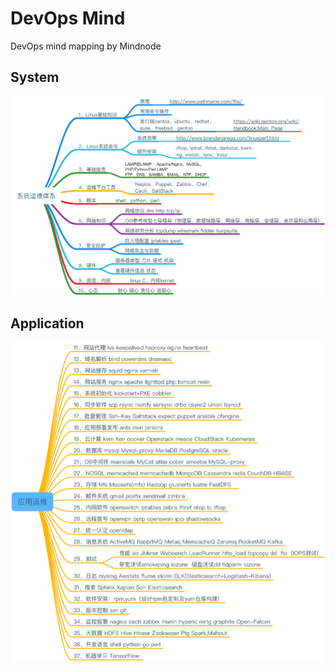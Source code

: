 # DevOps Mind

DevOps mind mapping by Mindnode

## System
![ops](./ops.png)

## Application
![ops1](./ops1.png)
